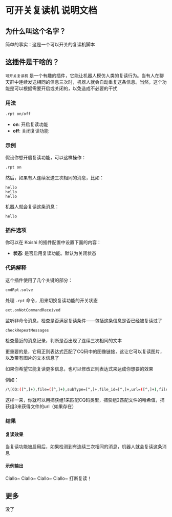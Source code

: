 # 可开关复读机 说明文档

## 为什么叫这个名字？

简单的事实：这是一个可以开关的复读机脚本

## 这插件是干啥的？

`可开关复读机` 是一个有趣的插件，它能让机器人模仿人类的复读行为。当有人在聊天群中连续发送相同的信息三次时，机器人就会自动重复这条信息。当然，这个功能是可以根据需要开启或关闭的，以免造成不必要的干扰

### 用法

```sh
.rpt on/off
```

- **on**: 开启复读功能
- **off**: 关闭复读功能

### 示例

假设你想开启复读功能，可以这样操作：

```sh
.rpt on
```

然后，如果有人连续发送三次相同的消息，比如：

```
hello
hello
hello
```

机器人就会复读这条消息：

```
hello
```

### 插件选项

你可以在 Koishi 的插件配置中设置下面的内容：

- **状态**: 是否启用复读功能。默认为关闭状态

### 代码解释

这个插件使用了几个关键的部分：

```sh
cmdRpt.solve
```

处理 `.rpt` 命令，用来切换复读功能的开关状态

```sh
ext.onNotCommandReceived
```

监听非命令消息，检查是否满足复读条件——包括这条信息是否已经被复读过了

```sh
checkRepeatMessages
```

检查最近的消息记录，判断是否出现了连续三次相同的文本

更重要的是，它用正则表达式匹配了CQ码中的图像链接，这让它可以复读图片，以及带有图片的文本信息了

如果你希望它能复读更多信息，也可以修改正则表达式来达成你想要的效果

例如：

```sh
/\[CQ:([^,]+),file=([^,]+),subType=[^,]+,file_id=[^,]+,url=([^,]+),file_size=[^]+\]/gi;
```

这样一来，你就可以用捕获组1来匹配CQ码类型，捕获组2匹配文件的哈希值，捕获组3来获得文件的url（如果存在）

### 结果

#### 复读效果

当复读功能被启用后，如果检测到有连续三次相同的消息，机器人就会复读这条消息

#### 示例输出

<chat-panel>
  <chat-message nickname="Alice">Ciallo~</chat-message>
  <chat-message nickname="Bob">Ciallo~</chat-message>
  <chat-message nickname="Carol">Ciallo~</chat-message>
  <chat-message nickname="海豹核心">Ciallo~</chat-message>
  <chat-message nickname="Dave">打断复读！</chat-message>
</chat-panel>

## 更多

没了
